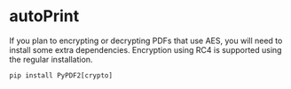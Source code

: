 # autoPrint

If you plan to encrypting or decrypting PDFs that use AES, you will need to install some extra
dependencies. Encryption using RC4 is supported using the regular installation.

``` 
pip install PyPDF2[crypto]
```
